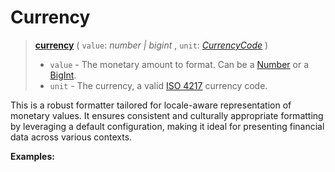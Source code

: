 <script setup>
  import DemoValueFormatter from '../../DemoValueFormatter.vue';
  import { demos } from '../preconfigured-formatters';
</script>

# Currency <Badge type="info" text="@localizer/format" />

> **[currency](../../../api/_localizer/format/currency/index.md)** ( `value`: _number | bigint_ , `unit`: _[CurrencyCode](../../../api/_localizer/format-number/CurrencyCode/index.md)_ )
>
> - `value` - The monetary amount to format. Can be a [Number](https://developer.mozilla.org/en-US/docs/Web/JavaScript/Reference/Global_Objects/Number) or a [BigInt](https://developer.mozilla.org/en-US/docs/Web/JavaScript/Reference/Global_Objects/BigInt).
> - `unit` - The currency, a valid [ISO 4217](https://en.wikipedia.org/wiki/ISO_4217) currency code.

This is a robust formatter tailored for locale-aware representation of monetary values. It ensures consistent and culturally appropriate formatting by leveraging a default configuration, making it ideal for presenting financial data across various contexts.

**Examples:**

<DemoValueFormatter :demo="demos.currency"/>

